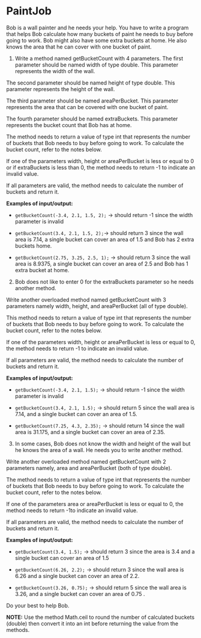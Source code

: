 # PaintJob
Bob is a wall painter and he needs your help. You have to write a program that helps Bob calculate how many buckets of paint he needs to buy before going to work. Bob might also have some extra buckets at home. He also knows the area that he can cover with one bucket of paint.

1. Write a method named getBucketCount with 4 parameters. The first parameter should be named width of type double. This parameter represents the width of the wall.

The second parameter should be named height of type double. This parameter represents the height of the wall.

The third parameter should be named areaPerBucket. This parameter represents the area that can be covered with one bucket of paint.

The fourth parameter should be named extraBuckets. This parameter represents the bucket count that Bob has at home.

The method needs to return a value of type int that represents the number of buckets that Bob needs to buy before going to work. To calculate the bucket count, refer to the notes below.

If one of the parameters width, height or areaPerBucket is less or equal to 0 or if extraBuckets is less than 0, the method needs to return -1 to indicate an invalid value.

If all parameters are valid, the method needs to calculate the number of buckets and return it.


**Examples of input/output:**

* ```getBucketCount(-3.4, 2.1, 1.5, 2);``` → should return -1 since the width parameter is invalid

* ```getBucketCount(3.4, 2.1, 1.5, 2);```→ should return 3 since the wall area is 7.14, a single bucket can cover an area of 1.5 and Bob has 2 extra buckets home.

* ```getBucketCount(2.75, 3.25, 2.5, 1);``` → should return 3 since the wall area is 8.9375, a single bucket can cover an area of 2.5 and Bob has 1 extra bucket at home.



2. Bob does not like to enter 0 for the extraBuckets parameter so he needs another method.

Write another overloaded method named getBucketCount with 3 parameters namely width, height, and areaPerBucket (all of type double).

This method needs to return a value of type int that represents the number of buckets that Bob needs to buy before going to work. To calculate the bucket count, refer to the notes below.

If one of the parameters width, height or areaPerBucket is less or equal to 0, the method needs to return -1 to indicate an invalid value.

If all parameters are valid, the method needs to calculate the number of buckets and return it.


**Examples of input/output:**

* ```getBucketCount(-3.4, 2.1, 1.5);``` → should return -1 since the width parameter is invalid

* ```getBucketCount(3.4, 2.1, 1.5);``` → should return 5 since the wall area is 7.14, and a single bucket can cover an area of 1.5.

* ```getBucketCount(7.25, 4.3, 2.35);``` → should return 14 since the wall area is 31.175, and a single bucket can cover an area of 2.35.


3. In some cases, Bob does not know the width and height of the wall but he knows the area of a wall. He needs you to write another method.

Write another overloaded method named getBucketCount with 2 parameters namely, area and areaPerBucket (both of type double).

The method needs to return a value of type int that represents the number of buckets that Bob needs to buy before going to work. To calculate the bucket count, refer to the notes below.

If one of the parameters area or areaPerBucket is less or equal to 0, the method needs to return -1to indicate an invalid value.

If all parameters are valid, the method needs to calculate the number of buckets and return it.


**Examples of input/output:**

* ```getBucketCount(3.4, 1.5);``` → should return 3 since the area is 3.4 and a single bucket can cover an area of 1.5

* ```getBucketCount(6.26, 2.2);``` → should return 3 since the wall area is 6.26 and a single bucket can cover an area of 2.2.

* ```getBucketCount(3.26, 0.75);``` → should return 5 since the wall area is 3.26, and a single bucket can cover an area of 0.75 .

Do your best to help Bob.


**NOTE:** Use the method Math.ceil to round the number of calculated buckets (double) then convert it into an int before returning the value from the methods.